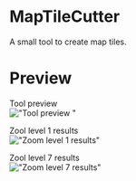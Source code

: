 # MapTileCutter

A small tool to create map tiles.

# Preview
Tool preview  
!["Tool preview  "](https://github.com/jeanropke/MapTileCutter/blob/main/Images/Screenshot.png)
  
Zool level 1 results  
!["Zoom level 1 results"](https://github.com/jeanropke/MapTileCutter/blob/main/Images/Result%20zoom%201.png)
  
Zool level 7 results  
!["Zoom level 7 results"](https://github.com/jeanropke/MapTileCutter/blob/main/Images/Result%20zoom%207.png)
